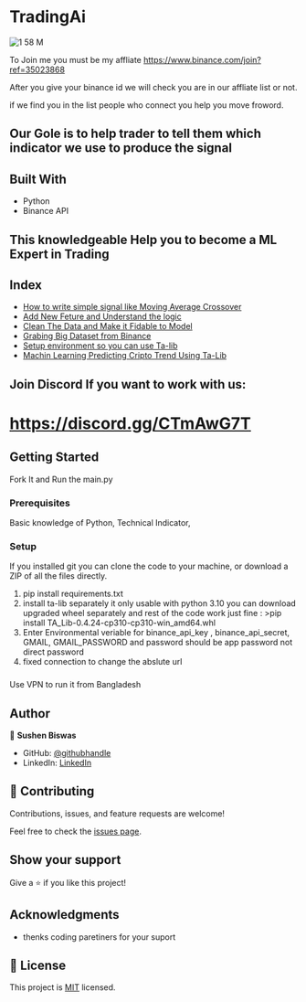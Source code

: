 # TradingAi

![1 58 M](https://github.com/user-attachments/assets/091da7ed-556d-4d17-8e66-6004cbc23fc6)

To Join me you must be my affliate
https://www.binance.com/join?ref=35023868 

After you give your binance id we will check you are in our affliate list or not.

if we find you in the list people who connect you help you move froword.


## Our Gole is to help trader to tell them which indicator we use to produce the signal

## Built With

- Python
- Binance API

## This knowledgeable Help you to become a ML Expert in Trading

## Index

- [How to write simple signal like Moving Average Crossover](https://www.youtube.com/live/ps446KNJjac?feature=share)
- [Add New Feture and Understand the logic](https://www.youtube.com/live/42sAOeAPajg?feature=share)
- [Clean The Data and Make it Fidable to Model](https://www.youtube.com/live/Av-HYvwkFJg?feature=share)
- [Grabing Big Dataset from Binance](https://www.youtube.com/live/Plkx91LDasg?feature=share)
- [Setup environment so you can use Ta-lib](https://www.youtube.com/live/rTIVAECJAnU?feature=share)
- [Machin Learning Predicting Cripto Trend Using Ta-Lib](https://www.youtube.com/live/Al4g8whYsNw?feature=share)

## Join Discord If you want to work with us: 
# https://discord.gg/CTmAwG7T

## Getting Started
Fork It and Run the main.py

### Prerequisites
Basic knowledge of Python, Technical Indicator,  

### Setup
If you installed git you can clone the code to your machine, or download a ZIP of all the files directly.

1. pip install requirements.txt
2. install ta-lib separately it only usable with python 3.10 you can download upgraded wheel separately and rest of the code work just fine : >pip install TA_Lib-0.4.24-cp310-cp310-win_amd64.whl
3. Enter Environmental veriable for binance_api_key , binance_api_secret, GMAIL, GMAIL_PASSWORD and password should be app password not direct password
4. fixed connection to change the abslute url

###
Use VPN to run it from Bangladesh

## Author

👤 **Sushen Biswas**

- GitHub: [@githubhandle](https://github.com/sushen)
- LinkedIn: [LinkedIn](https://www.linkedin.com/in/sushen-biswas-67672572/)


## 🤝 Contributing

Contributions, issues, and feature requests are welcome!

Feel free to check the [issues page](../../issues/).

## Show your support

Give a ⭐️ if you like this project!

## Acknowledgments

- thenks coding paretiners for your suport


## 📝 License

This project is [MIT](./LICENSE) licensed.
